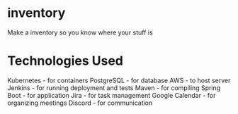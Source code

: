 # inventory
Make a inventory so you know where your stuff is

# Technologies Used
Kubernetes - for containers
PostgreSQL - for database
AWS - to host server
Jenkins - for running deployment and tests
Maven - for compiling
Spring Boot - for application
Jira - for task management
Google Calendar - for organizing meetings
Discord - for communication
